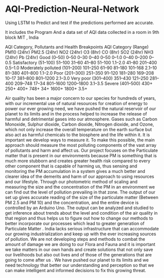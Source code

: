 # AQI-Prediction-Neural-Network
Using LSTM to Predict and test if the predictions performed are accurate.

It includes the Program 
And a data set of AQI data collected in a room in 9th block MIT , India 

AQI Category, Pollutants and Health Breakpoints AQI Category (Range) 	PM10 (24hr) 	PM2.5 (24hr) 	NO2 (24hr) 	O3 (8hr) 	CO (8hr) 	SO2 (24hr) 	NH3 (24hr) 	Pb (24hr)
Good (0–50) 	0–50 	0–30 	0–40 	0–50 	0–1.0 	0–40 	0–200 	0–0.5
Satisfactory (51–100) 	51–100 	31–60 	41–80 	51–100 	1.1–2.0 	41–80 	201–400 	0.5–1.0
Moderately polluted (101–200) 	101–250 	61–90 	81–180 	101–168 	2.1–10 	81–380 	401–800 	1.1–2.0
Poor (201–300) 	251–350 	91–120 	181–280 	169–208 	10–17 	381–800 	801–1200 	2.1–3.0
Very poor (301–400) 	351–430 	121–250 	281–400 	209–748 	17–34 	801–1600 	1200–1800 	3.1–3.5
Severe (401–500) 	430+ 	250+ 	400+ 	748+ 	34+ 	1600+ 	1800+ 	3.5+  

Air quality has been a major concern to our species for hundreds of
years, with our incremental use of natural resources for creation of
energy to power our ever growing need, we have pushed the natural
reservoir of our planet to its limits and in the process helped to increase
the release of harmful and detrimental gases into our atmosphere. Gases
such as Carbon Monoxide, Sulphur dioxide, Carbon dioxide, Nitrogen
dioxide, and Ozone, which not only increase the overall temperature on
the earth surface but also act as harmful chemicals to the biosphere and
the life within it. It is important we develop ways to measure it.
To make this possible, the main approach should measure the most
polluting components of the vast array of pollutants and harm and affect
us. Our project focuses on the Particulate matter that is present in our
environments because PM is something that is much more stubborn and
creates greater health risk compared to every other component that is
capable of harming us, thus sensing and monitoring the PM
accumulation in a system gives a much better and clearer idea of the
demerits and harm of our approach to using resources and our lifestyle.
Through our photometric method of scaling and measuring the size and
the concentration of the PM in an environment we can find out the level
of pollution prevailing in that zone. The output of our set up gives
accurate reading of the size of the particulate matter (Between PM 2.5
and PM 10) and the concentration, and the entire device is controlled by
an Arduino Uno. The output can be analyzed and studied to get inference
about trends about the level and condition of the air quality in that
region and thus helps us to figure out how to change our methods to
better incorporate our processes which lead to greater generation of
Particulate Matter .
India lacks serious infrastructure that can accommodate our growing
industrialization and keep up with the ever increasing sources of
pollution. We are not developing steps and methods to combat the
amount of damage we are doing to our Flora and Fauna and it is
important we take matters in our own hands and create solutions that not
only save our livelihoods but also out lives and of those of the
generations that are going to come after us . We have pushed our planet
to its limits and we need technology that better our understanding and
perception so that we can make intelligent and informed decisions to fix
this growing threat.
